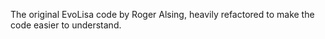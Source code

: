 The original EvoLisa code by Roger Alsing, heavily refactored to make the code easier to understand.